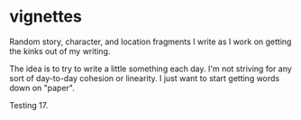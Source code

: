 # vignettes

Random story, character, and location fragments I write as I work on getting the kinks out of my writing.

The idea is to try to write a little something each day. I'm not striving for any sort of day-to-day cohesion or linearity. I just want to start getting words down on "paper".

Testing 17.
